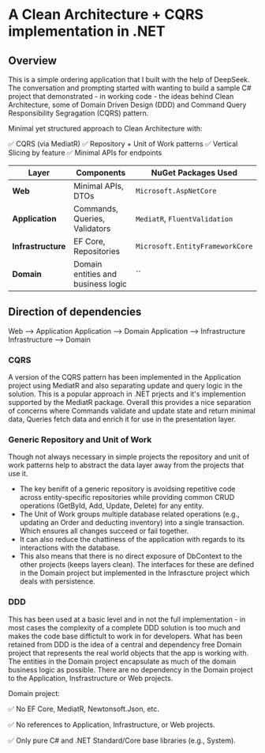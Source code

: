 ﻿# A Clean Architecture + CQRS implementation in .NET

## Overview
This is a simple ordering application that I built with the help of DeepSeek. The conversation and prompting started with wanting to build 
a sample C# project that demonstrated - in working code - the ideas behind Clean Architecture, some of Domain Driven Design (DDD) and 
Command Query Responsibility Segragation (CQRS) pattern. 

Minimal yet structured approach to Clean Architecture with:

✅ CQRS (via MediatR)
✅ Repository + Unit of Work patterns
✅ Vertical Slicing by feature
✅ Minimal APIs for endpoints


| Layer          | Components                          | NuGet Packages Used       |
|----------------|-------------------------------------|---------------------------|
| **Web**        | Minimal APIs, DTOs                  | `Microsoft.AspNetCore`    |
| **Application**| Commands, Queries, Validators       | `MediatR`, `FluentValidation` |
| **Infrastructure** | EF Core, Repositories           | `Microsoft.EntityFrameworkCore` |
| **Domain** | Domain entities and business logic  | `` |

## Direction of dependencies

Web --> Application
Application --> Domain
Application --> Infrastructure
Infrastructure --> Domain

### CQRS
A version of the CQRS pattern has been implemented in the Application project using MediatR and also separating update and query logic in the
solution. This is a popular approach in .NET prjects and it's implemention supported by the MediatR package. Overall this provides a nice
separation of concerns where Commands validate and update state and return minimal data, Queries fetch data and enrich it for use in the 
presentation layer.

### Generic Repository and Unit of Work
Though not always necessary in simple projects the repository and unit of work patterns help to abstract the data layer away from the projects 
that use it. 
- The key benifit of a generic repository is avoidsing repetitive code across entity-specific repositories while providing common CRUD operations 
(GetById, Add, Update, Delete) for any entity. 
- The Unit of Work groups multiple database related operations (e.g., updating an Order and deducting inventory) into a single transaction. Which 
ensures all changes succeed or fail together. 
- It can also reduce the chattiness of the application with regards to its interactions with the
database.
- This also means that there is no direct exposure of DbContext to the other projects (keeps layers clean).
The interfaces for these are defined in the Domain project but implemented in the Infrascture project which deals with persistence.


### DDD 
This has been used at a basic level and in not the full implementation - in most cases the complexity of a complete DDD solution is too much 
and makes the code base diffictult to work in for developers.
What has been retained from DDD is the idea of a central and dependency free Domain project that represents the real world objects that the 
app is working with. The entities in the Domain project encapsulate as much of the domain business logic as possible. 
There are no dependency in the Domain project to the Application, Insfrastructure or Web projects.

Domain project:

✅ No EF Core, MediatR, Newtonsoft.Json, etc.

✅ No references to Application, Infrastructure, or Web projects.

✅ Only pure C# and .NET Standard/Core base libraries (e.g., System).


